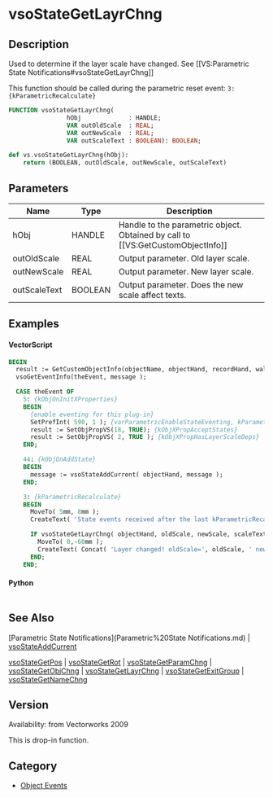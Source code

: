 # vsoStateGetLayrChng

## Description
Used to determine if the layer scale have changed. See [[VS:Parametric State Notifications#vsoStateGetLayrChng]]

This function should be called during the parametric reset event: <code>3: {kParametricRecalculate}</code>

```pascal
FUNCTION vsoStateGetLayrChng(
				hObj             : HANDLE;
				VAR outOldScale  : REAL;
				VAR outNewScale  : REAL;
				VAR outScaleText : BOOLEAN): BOOLEAN;
```

```python
def vs.vsoStateGetLayrChng(hObj):
    return (BOOLEAN, outOldScale, outNewScale, outScaleText)
```

## Parameters
|Name|Type|Description|
|---|---|---|
|hObj|HANDLE|Handle to the parametric object. Obtained by call to [[VS:GetCustomObjectInfo]]|
|outOldScale|REAL|Output parameter. Old layer scale.|
|outNewScale|REAL|Output parameter. New layer scale.|
|outScaleText|BOOLEAN|Output parameter. Does the new scale affect texts.|

## Examples
#### VectorScript ####
```pascal
BEGIN
  result := GetCustomObjectInfo(objectName, objectHand, recordHand, wallHand);
  vsoGetEventInfo(theEvent, message );

  CASE theEvent OF
    5: {kObjOnInitXProperties}
    BEGIN
      {enable eventing for this plug-in}
      SetPrefInt( 590, 1 ); {varParametricEnableStateEventing, kParametricStateEvent_ResetStatesEvent}
      result := SetObjPropVS(18, TRUE); {kObjXPropAcceptStates}
      result := SetObjPropVS( 2, TRUE ); {kObjXPropHasLayerScaleDeps}
    END;	

    44: {kObjOnAddState}
    BEGIN
      message := vsoStateAddCurrent( objectHand, message );
    END;

    3: {kParametricRecalculate}
    BEGIN
      MoveTo( 5mm, 8mm );
      CreateText( 'State events received after the last kParametricRecalculate:' );

      IF vsoStateGetLayrChng( objectHand, oldScale, newScale, scaleText ) THEN BEGIN
        MoveTo( 0,-60mm );
        CreateText( Concat( 'Layer changed! oldScale=', oldScale, ' newScale=', newScale, ' scaleText=', scaleText ) );
      END;
    END;
```
#### Python ####
```python

```

## See Also
[Parametric State Notifications](Parametric%20State Notifications.md) | [vsoStateAddCurrent](vsoStateAddCurrent.md)

[vsoStateGetPos](vsoStateGetPos.md) | [vsoStateGetRot](vsoStateGetRot.md) | [vsoStateGetParamChng](vsoStateGetParamChng.md) | [vsoStateGetObjChng](vsoStateGetObjChng.md) | [vsoStateGetLayrChng](vsoStateGetLayrChng.md) | [vsoStateGetExitGroup](vsoStateGetExitGroup.md) | [vsoStateGetNameChng](vsoStateGetNameChng.md)

## Version
Availability: from Vectorworks 2009

This is drop-in function.

## Category
* [Object Events](../Categories/Object%20Events.md)
